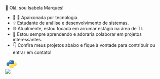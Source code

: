 
👋 Olá, sou Isabela Marques!

- 🔭 🚀 Apaixonada por tecnologia.
- 💡 Estudante de análise e desenvolvimento de sistemas. 
- 🌐 Atualmente, estou focada em arrumar estágio na área de TI.
- 🌱 Estou sempre aprendendo e adoraria colaborar em projetos interessantes.
- 👇 Confira meus projetos abaixo e fique à vontade para contribuir ou entrar em contato!

<img align="center" alt="Isa-Python" height="30" width="40" src="https://raw.githubusercontent.com/devicons/devicon/master/icons/python/python-original.svg">

<div>
   <a href="https://www.linkedin.com/in/isabela-marques-ab688421a/" target="_blank"><img src="https://img.shields.io/badge/-LinkedIn-%230077B5?style=for-the-badge&logo=linkedin&logoColor=white" target="_blank"></a> 
</div>
